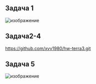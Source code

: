 ## Задача 1
![изображение](https://github.com/xvv1980/Netology-learn/assets/169840386/a072a10e-3681-4228-b17c-c081a3ae25d1)

## Задача2-4

https://github.com/xvv1980/hw-terra3.git


## Задача 5
![изображение](https://github.com/xvv1980/Netology-learn/assets/169840386/35a66a43-350f-4f23-b851-ff3b030944c5)



